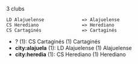 3 clubs

```
LD Alajuelense              => Alajuelense
CS Herediano                => Herediano
CS Cartaginés               => Cartaginés
```



- ? (1): CS Cartaginés  (1) Cartaginés
- **city:alajuela** (1): LD Alajuelense  (1) Alajuelense
- **city:heredia** (1): CS Herediano  (1) Herediano


